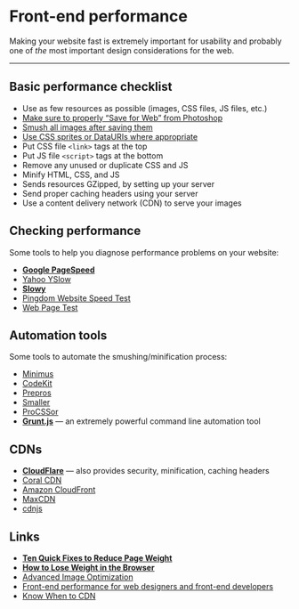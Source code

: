 # Front-end performance

Making your website fast is extremely important for usability and probably one of *the* most important design considerations for the web.

---

## Basic performance checklist

- Use as few resources as possible (images, CSS files, JS files, etc.)
- [Make sure to properly “Save for Web” from Photoshop](https://github.com/algonquindesign/html-css/tree/gh-pages/images#image-types)
- [Smush all images after saving them](https://github.com/algonquindesign/html-css/tree/gh-page/images#-image-smushing)
- [Use CSS sprites or DataURIs where appropriate](https://github.com/algonquindesign/html-css/tree/gh-page/images#-css-sprites)
- Put CSS file `<link>` tags at the top
- Put JS file `<script>` tags at the bottom
- Remove any unused or duplicate CSS and JS
- Minify HTML, CSS, and JS
- Sends resources GZipped, by setting up your server
- Send proper caching headers using your server
- Use a content delivery network (CDN) to serve your images

## Checking performance

Some tools to help you diagnose performance problems on your website:

- **[Google PageSpeed](https://developers.google.com/speed/pagespeed/)**
- [Yahoo YSlow](http://yslow.org/)
- **[Slowy](http://slowyapp.com/)**
- [Pingdom Website Speed Test](http://tools.pingdom.com/fpt/)
- [Web Page Test](http://www.webpagetest.org/)

## Automation tools

Some tools to automate the smushing/minification process:

- [Minimus](http://www.webmaster-source.com/minimus/)
- [CodeKit](http://incident57.com/codekit/)
- [Prepros](http://alphapixels.com/prepros/)
- [Smaller](http://smallerapp.com/)
- [ProCSSor](http://procssorapp.com/)
- **[Grunt.js](http://gruntjs.com/)** — an extremely powerful command line automation tool

## CDNs

- **[CloudFlare](https://www.cloudflare.com/)** — also provides security, minification, caching headers
- [Coral CDN](http://www.coralcdn.org/)
- [Amazon CloudFront](http://aws.amazon.com/cloudfront/)
- [MaxCDN](http://www.maxcdn.com/)
- [cdnjs](http://cdnjs.com/)

## Links

- **[Ten Quick Fixes to Reduce Page Weight](http://www.sitepoint.com/ten-quick-fixes-reduce-page-weight/)**
- **[How to Lose Weight in the Browser](http://browserdiet.com/)**
- [Advanced Image Optimization](http://sixrevisions.com/web-development/advanced-image-optimization/)
- [Front-end performance for web designers and front-end developers](http://csswizardry.com/2013/01/front-end-performance-for-web-designers-and-front-end-developers/)
- [Know When to CDN](http://www.kendoui.com/blogs/teamblog/posts/13-11-07/know-when-to-cdn.aspx)
